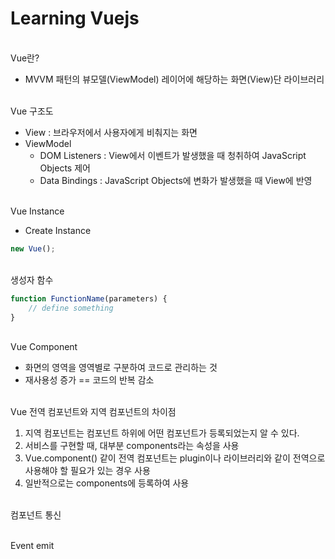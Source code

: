 # Learning Vuejs

\
Vue란?
- MVVM 패턴의 뷰모델(ViewModel) 레이어에 해당하는 화면(View)단 라이브러리

\
Vue 구조도
- View : 브라우저에서 사용자에게 비춰지는 화면
- ViewModel
    - DOM Listeners : View에서 이벤트가 발생했을 때 청취하여 JavaScript Objects 제어
    - Data Bindings : JavaScript Objects에 변화가 발생했을 때 View에 반영

\
Vue Instance
- Create Instance
```javascript
new Vue();
```

\
생성자 함수
```javascript
function FunctionName(parameters) {
    // define something
}
```
\
Vue Component
- 화면의 영역을 영역별로 구분하여 코드로 관리하는 것
- 재사용성 증가 == 코드의 반복 감소

\
Vue 전역 컴포넌트와 지역 컴포넌트의 차이점
1. 지역 컴포넌트는 컴포넌트 하위에 어떤 컴포넌트가 등록되었는지 알 수 있다.
2. 서비스를 구현할 때, 대부분 components라는 속성을 사용
3. Vue.component() 같이 전역 컴포넌트는 plugin이나 라이브러리와 같이 전역으로 사용해야 할 필요가 있는 경우 사용
4. 일반적으로는 components에 등록하여 사용

\
컴포넌트 통신

\
Event emit